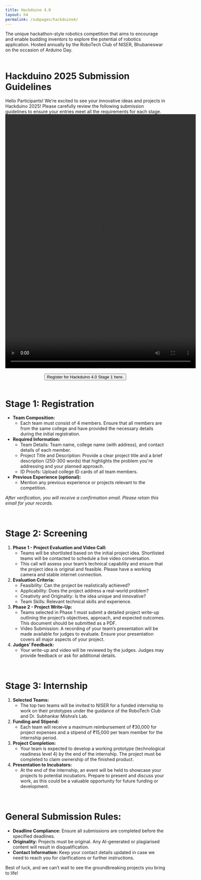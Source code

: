 ```yaml
---
title: Hackduino 4.0
layout: h4
permalink: /subpages/hackduino4/
---
```

The unique hackathon-style robotics competition that aims to encourage and enable budding inventors to explore the potential of robotics application. Hosted annually by the RoboTech Club of NISER, Bhubaneswar on the occasion of Arduino Day.
<br>
<br>
<h1 class="headings">Hackduino 2025 Submission Guidelines</h1>
Hello Participants!
We’re excited to see your innovative ideas and projects in Hackduino 2025! Please carefully review the following submission guidelines to ensure your entries meet all the requirements for each stage.
<br>
<center><video class="poster" src="/images/hackduino4_short.mp4" height="800px" width="600px"></center>
<br>
<center><a href="https://docs.google.com/forms/d/e/1FAIpQLScThQmXguPeuG_FQ3i1Dplkop3CiO8y8J8rttkt242APR1aqw/viewform?usp=sf_link"><button>Register for Hackduino 4.0 Stage 1 here.</button></a></center>
<br>
<h1 class="headings">Stage 1: Registration</h1>

- **Team Composition:**
  - Each team must consist of 4 members. Ensure that all members are from the same college and have provided the necessary details during the initial registration.
- **Required Information:**
  - Team Details: Team name, college name (with address), and contact details of each member.
  - Project Title and Description: Provide a clear project title and a brief description (250-300 words) that highlights the problem you're addressing and your planned approach.
  - ID Proofs: Upload college ID cards of all team members.
- **Previous Experience (optional):**
  - Mention any previous experience or projects relevant to the competition.
  
*After verification, you will receive a confirmation email. Please retain this email for your records.*

<br>
<h1 class="headings">Stage 2: Screening</h1>

1. **Phase 1 - Project Evaluation and Video Call:**
   - Teams will be shortlisted based on the initial project idea. Shortlisted teams will be contacted to schedule a live video conversation.
   - This call will assess your team’s technical capability and ensure that the project idea is original and feasible. Please have a working camera and stable internet connection.
2. **Evaluation Criteria:**
   - Feasibility: Can the project be realistically achieved?
   - Applicability: Does the project address a real-world problem?
   - Creativity and Originality: Is the idea unique and innovative?
   - Team Skills: Relevant technical skills and experience.
3. **Phase 2 - Project Write-Up:**
   - Teams selected in Phase 1 must submit a detailed project write-up outlining the project’s objectives, approach, and expected outcomes. This document should be submitted as a PDF.
   - Video Submission: A recording of your team’s presentation will be made available for judges to evaluate. Ensure your presentation covers all major aspects of your project.
4. **Judges’ Feedback:**
   - Your write-up and video will be reviewed by the judges. Judges may provide feedback or ask for additional details.

<br>
<h1 class="headings">Stage 3: Internship</h1>

1. **Selected Teams:**
   - The top two teams will be invited to NISER for a funded internship to work on their prototypes under the guidance of the RoboTech Club and Dr. Subhankar Mishra’s Lab.
2. **Funding and Stipend:**
   - Each team will receive a maximum reimbursement of ₹30,000 for project expenses and a stipend of ₹15,000 per team member for the internship period.
3. **Project Completion:**
   - Your team is expected to develop a working prototype (technological readiness level 4) by the end of the internship. The project must be completed to claim ownership of the finished product.
4. **Presentation to Incubators:**
   - At the end of the internship, an event will be held to showcase your projects to potential incubators. Prepare to present and discuss your work, as this could be a valuable opportunity for future funding or development.

<br>
<h1 class="headings">General Submission Rules:</h1>

- **Deadline Compliance:** Ensure all submissions are completed before the specified deadlines.
- **Originality:** Projects must be original. Any AI-generated or plagiarised content will result in disqualification.
- **Contact Information:** Keep your contact details updated in case we need to reach you for clarifications or further instructions.

Best of luck, and we can’t wait to see the groundbreaking projects you bring to life!







